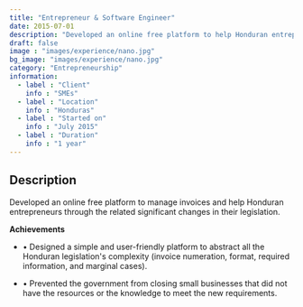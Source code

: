 ```yaml
---
title: "Entrepreneur & Software Engineer"
date: 2015-07-01
description: "Developed an online free platform to help Honduran entrepreneurs"
draft: false
image : "images/experience/nano.jpg"
bg_image: "images/experience/nano.jpg"
category: "Entrepreneurship"
information:
  - label : "Client"
    info : "SMEs"
  - label : "Location"
    info : "Honduras"
  - label : "Started on"
    info : "July 2015"
  - label : "Duration"
    info : "1 year"
---
```


## Description

Developed an online free platform to manage invoices and help Honduran entrepreneurs through the related significant changes in their legislation.

**Achievements**
- • Designed a simple and user-friendly platform to abstract all the Honduran legislation's complexity (invoice numeration, format, required information, and marginal cases).

- • Prevented the government from closing small businesses that did not have the resources or the knowledge to meet the new requirements.
